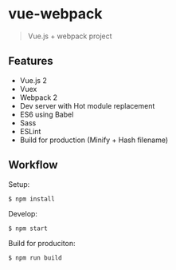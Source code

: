 # vue-webpack
> Vue.js + webpack project

## Features
- Vue.js 2
- Vuex
- Webpack 2
- Dev server with Hot module replacement
- ES6 using Babel
- Sass
- ESLint
- Build for production (Minify + Hash filename)

## Workflow
Setup:

```
$ npm install
```

Develop:

```
$ npm start
```

Build for produciton:

```
$ npm run build
```

